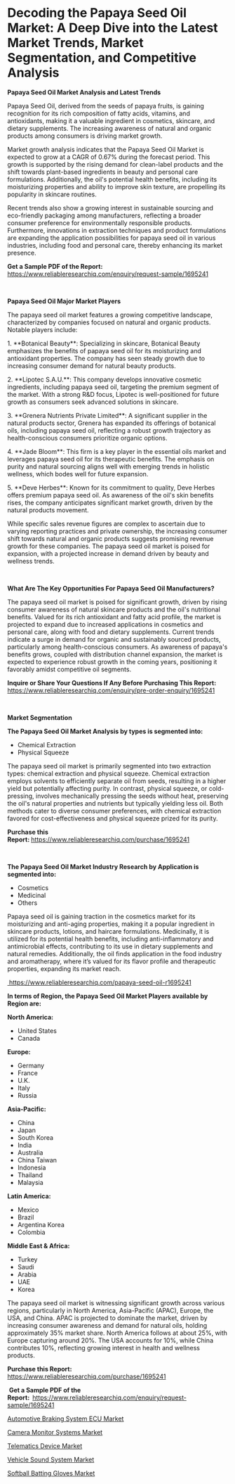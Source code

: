 <p><h1>Decoding the Papaya Seed Oil Market: A Deep Dive into the Latest Market Trends, Market Segmentation, and Competitive Analysis</h1></p><p><strong>Papaya Seed Oil Market Analysis and Latest Trends</strong></p>
<p><p>Papaya Seed Oil, derived from the seeds of papaya fruits, is gaining recognition for its rich composition of fatty acids, vitamins, and antioxidants, making it a valuable ingredient in cosmetics, skincare, and dietary supplements. The increasing awareness of natural and organic products among consumers is driving market growth. </p><p>Market growth analysis indicates that the Papaya Seed Oil Market is expected to grow at a CAGR of 0.67% during the forecast period. This growth is supported by the rising demand for clean-label products and the shift towards plant-based ingredients in beauty and personal care formulations. Additionally, the oil's potential health benefits, including its moisturizing properties and ability to improve skin texture, are propelling its popularity in skincare routines.</p><p>Recent trends also show a growing interest in sustainable sourcing and eco-friendly packaging among manufacturers, reflecting a broader consumer preference for environmentally responsible products. Furthermore, innovations in extraction techniques and product formulations are expanding the application possibilities for papaya seed oil in various industries, including food and personal care, thereby enhancing its market presence.</p></p>
<p><strong>Get a Sample PDF of the Report:&nbsp;</strong> <a href="https://www.reliableresearchiq.com/enquiry/request-sample/1695241?utm_campaign=2173&utm_medium=2&utm_source=Github&utm_content=ia&utm_term=05022025&utm_id=papaya-seed-oil">https://www.reliableresearchiq.com/enquiry/request-sample/1695241</a></p>
<p>&nbsp;</p>
<p><strong>Papaya Seed Oil Major Market Players</strong></p>
<p><p>The papaya seed oil market features a growing competitive landscape, characterized by companies focused on natural and organic products. Notable players include:</p><p>1. **Botanical Beauty**: Specializing in skincare, Botanical Beauty emphasizes the benefits of papaya seed oil for its moisturizing and antioxidant properties. The company has seen steady growth due to increasing consumer demand for natural beauty products.</p><p>2. **Lipotec S.A.U.**: This company develops innovative cosmetic ingredients, including papaya seed oil, targeting the premium segment of the market. With a strong R&D focus, Lipotec is well-positioned for future growth as consumers seek advanced solutions in skincare.</p><p>3. **Grenera Nutrients Private Limited**: A significant supplier in the natural products sector, Grenera has expanded its offerings of botanical oils, including papaya seed oil, reflecting a robust growth trajectory as health-conscious consumers prioritize organic options.</p><p>4. **Jade Bloom**: This firm is a key player in the essential oils market and leverages papaya seed oil for its therapeutic benefits. The emphasis on purity and natural sourcing aligns well with emerging trends in holistic wellness, which bodes well for future expansion.</p><p>5. **Deve Herbes**: Known for its commitment to quality, Deve Herbes offers premium papaya seed oil. As awareness of the oil's skin benefits rises, the company anticipates significant market growth, driven by the natural products movement.</p><p>While specific sales revenue figures are complex to ascertain due to varying reporting practices and private ownership, the increasing consumer shift towards natural and organic products suggests promising revenue growth for these companies. The papaya seed oil market is poised for expansion, with a projected increase in demand driven by beauty and wellness trends.</p></p>
<p>&nbsp;</p>
<p><strong>What Are The Key Opportunities For Papaya Seed Oil Manufacturers?</strong></p>
<p><p>The papaya seed oil market is poised for significant growth, driven by rising consumer awareness of natural skincare products and the oil's nutritional benefits. Valued for its rich antioxidant and fatty acid profile, the market is projected to expand due to increased applications in cosmetics and personal care, along with food and dietary supplements. Current trends indicate a surge in demand for organic and sustainably sourced products, particularly among health-conscious consumers. As awareness of papaya's benefits grows, coupled with distribution channel expansion, the market is expected to experience robust growth in the coming years, positioning it favorably amidst competitive oil segments.</p></p>
<p><strong>Inquire or Share Your Questions If Any Before Purchasing This Report:</strong> <a href="https://www.reliableresearchiq.com/enquiry/pre-order-enquiry/1695241?utm_campaign=2173&utm_medium=2&utm_source=Github&utm_content=ia&utm_term=05022025&utm_id=papaya-seed-oil">https://www.reliableresearchiq.com/enquiry/pre-order-enquiry/1695241</a></p>
<p>&nbsp;</p>
<p><strong>Market Segmentation</strong></p>
<p><strong>The Papaya Seed Oil Market Analysis by types is segmented into:</strong></p>
<p><ul><li>Chemical Extraction</li><li>Physical Squeeze</li></ul></p>
<p><p>The papaya seed oil market is primarily segmented into two extraction types: chemical extraction and physical squeeze. Chemical extraction employs solvents to efficiently separate oil from seeds, resulting in a higher yield but potentially affecting purity. In contrast, physical squeeze, or cold-pressing, involves mechanically pressing the seeds without heat, preserving the oil's natural properties and nutrients but typically yielding less oil. Both methods cater to diverse consumer preferences, with chemical extraction favored for cost-effectiveness and physical squeeze prized for its purity.</p></p>
<p><strong>Purchase this Report:&nbsp;</strong><a href="https://www.reliableresearchiq.com/purchase/1695241?utm_campaign=2173&utm_medium=2&utm_source=Github&utm_content=ia&utm_term=05022025&utm_id=papaya-seed-oil">https://www.reliableresearchiq.com/purchase/1695241</a></p>
<p>&nbsp;</p>
<p><strong>The Papaya Seed Oil Market Industry Research by Application is segmented into:</strong></p>
<p><ul><li>Cosmetics</li><li>Medicinal</li><li>Others</li></ul></p>
<p><p>Papaya seed oil is gaining traction in the cosmetics market for its moisturizing and anti-aging properties, making it a popular ingredient in skincare products, lotions, and haircare formulations. Medicinally, it is utilized for its potential health benefits, including anti-inflammatory and antimicrobial effects, contributing to its use in dietary supplements and natural remedies. Additionally, the oil finds application in the food industry and aromatherapy, where it’s valued for its flavor profile and therapeutic properties, expanding its market reach.</p></p>
<p><a href="https://www.reliableresearchiq.com/papaya-seed-oil-r1695241?utm_campaign=2173&utm_medium=2&utm_source=Github&utm_content=ia&utm_term=05022025&utm_id=papaya-seed-oil">&nbsp;https://www.reliableresearchiq.com/papaya-seed-oil-r1695241</a></p>
<p><strong>In terms of Region, the Papaya Seed Oil Market Players available by Region are:</strong></p>
<p>
    <p> <strong> North America: </strong>
        <ul>
            <li>United States</li>
            <li>Canada</li>
        </ul>
        </p> 
    <p> <strong> Europe: </strong>
        <ul>
            <li>Germany</li>
            <li>France</li>
            <li>U.K.</li>
            <li>Italy</li>
            <li>Russia</li>
        </ul>
        </p> 
    <p> <strong> Asia-Pacific: </strong>
        <ul>
            <li>China</li>
            <li>Japan</li>
            <li>South Korea</li>
            <li>India</li>
            <li>Australia</li>
            <li>China Taiwan</li>
            <li>Indonesia</li>
            <li>Thailand</li>
            <li>Malaysia</li>
        </ul>
        </p> 
    <p> <strong> Latin America: </strong>
        <ul>
            <li>Mexico</li>
            <li>Brazil</li>
            <li>Argentina Korea</li>
            <li>Colombia</li>
        </ul>
        </p> 
    <p> <strong> Middle East & Africa: </strong>
        <ul>
            <li>Turkey</li>
            <li>Saudi</li>
            <li>Arabia</li>
            <li>UAE</li>
            <li>Korea</li>
        </ul>
    </p>
    </p>
<p><p>The papaya seed oil market is witnessing significant growth across various regions, particularly in North America, Asia-Pacific (APAC), Europe, the USA, and China. APAC is projected to dominate the market, driven by increasing consumer awareness and demand for natural oils, holding approximately 35% market share. North America follows at about 25%, with Europe capturing around 20%. The USA accounts for 10%, while China contributes 10%, reflecting growing interest in health and wellness products.</p></p>
<p><strong>Purchase this Report: </strong><a href="https://www.reliableresearchiq.com/purchase/1695241?utm_campaign=2173&utm_medium=2&utm_source=Github&utm_content=ia&utm_term=05022025&utm_id=papaya-seed-oil">https://www.reliableresearchiq.com/purchase/1695241</a></p>
<p>&nbsp;<strong>Get a Sample PDF of the Report:&nbsp;&nbsp;</strong><a href="https://www.reliableresearchiq.com/enquiry/request-sample/1695241?utm_campaign=2173&utm_medium=2&utm_source=Github&utm_content=ia&utm_term=05022025&utm_id=papaya-seed-oil">https://www.reliableresearchiq.com/enquiry/request-sample/1695241</a></p>
<p><strong></strong></p>
<p><p><a href="https://www.linkedin.com/pulse/investment-opportunities-automotive-braking-system-ecu-f6bme?utm_campaign=2173&utm_medium=2&utm_source=Github&utm_content=ia&utm_term=05022025&utm_id=papaya-seed-oil">Automotive Braking System ECU Market</a></p><p><a href="https://www.linkedin.com/pulse/camera-monitor-systems-market-analysis-2025-2032-trends-8qhme?utm_campaign=2173&utm_medium=2&utm_source=Github&utm_content=ia&utm_term=05022025&utm_id=papaya-seed-oil">Camera Monitor Systems Market</a></p><p><a href="https://www.linkedin.com/pulse/telematics-device-industry-sector-new-technologies-market-l1wvc?utm_campaign=2173&utm_medium=2&utm_source=Github&utm_content=ia&utm_term=05022025&utm_id=papaya-seed-oil">Telematics Device Market</a></p><p><a href="https://www.linkedin.com/pulse/whats-propelling-vehicle-sound-system-markets-growth-bhdae?utm_campaign=2173&utm_medium=2&utm_source=Github&utm_content=ia&utm_term=05022025&utm_id=papaya-seed-oil">Vehicle Sound System Market</a></p><p><a href="https://github.com/seanmcma708/Market-Research-Report-List-1/blob/main/softball-batting-gloves-market.md?utm_campaign=2173&utm_medium=2&utm_source=Github&utm_content=ia&utm_term=05022025&utm_id=papaya-seed-oil">Softball Batting Gloves Market</a></p></p>